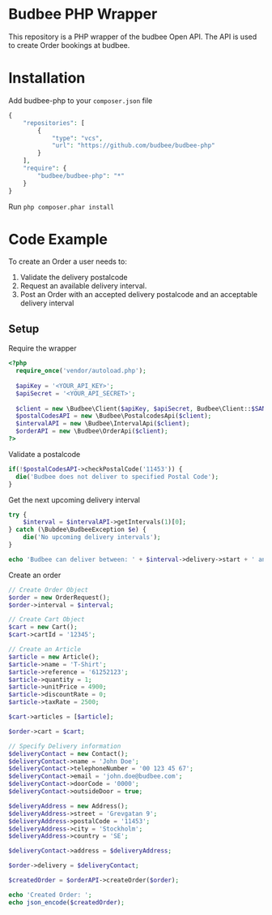 # Budbee PHP Wrapper
This repository is a PHP wrapper of the budbee Open API. The API is used to create Order bookings at budbee.

# Installation
Add budbee-php to your ```composer.json``` file

```php
{
    "repositories": [
        {
            "type": "vcs",
            "url": "https://github.com/budbee/budbee-php"
        }
    ],
    "require": {
        "budbee/budbee-php": "*"
    }
}
```

Run ```php composer.phar install```

# Code Example

To create an Order a user needs to:
 1. Validate the delivery postalcode
 2. Request an available delivery interval.
 3. Post an Order with an accepted delivery postalcode and an acceptable delivery interval

## Setup 

Require the wrapper

```php
<?php
  require_once('vendor/autoload.php');
  
  $apiKey = '<YOUR_API_KEY>';
  $apiSecret = '<YOUR_API_SECRET>';
  
  $client = new \Budbee\Client($apiKey, $apiSecret, Budbee\Client::$SANDBOX);
  $postalCodesAPI = new \Budbee\PostalcodesApi($client);
  $intervalAPI = new \Budbee\IntervalApi($client);
  $orderAPI = new \Budbee\OrderApi($client);
?>
```

Validate a postalcode

```php
if(!$postalCodesAPI->checkPostalCode('11453')) {
  die('Budbee does not deliver to specified Postal Code');
}
```

Get the next upcoming delivery interval

```php
try {
    $interval = $intervalAPI->getIntervals(1)[0];
} catch (\Bubdee\BudbeeException $e) {
    die('No upcoming delivery intervals');
}

echo 'Budbee can deliver between: ' + $interval->delivery->start + ' and ' + $interval->delivery->stop;
```

Create an order

```php
// Create Order Object
$order = new OrderRequest();
$order->interval = $interval;

// Create Cart Object
$cart = new Cart();
$cart->cartId = '12345';

// Create an Article
$article = new Article();
$article->name = 'T-Shirt';
$article->reference = '61252123';
$article->quantity = 1;
$article->unitPrice = 4900;
$article->discountRate = 0;
$article->taxRate = 2500;

$cart->articles = [$article];

$order->cart = $cart;

// Specify Delivery information
$deliveryContact = new Contact();
$deliveryContact->name = 'John Doe';
$deliveryContact->telephoneNumber = '00 123 45 67';
$deliveryContact->email = 'john.doe@budbee.com';
$deliveryContact->doorCode = '0000';
$deliveryContact->outsideDoor = true;

$deliveryAddress = new Address();
$deliveryAddress->street = 'Grevgatan 9';
$deliveryAddress->postalCode = '11453';
$deliveryAddress->city = 'Stockholm';
$deliveryAddress->country = 'SE';

$deliveryContact->address = $deliveryAddress;

$order->delivery = $deliveryContact;

$createdOrder = $orderAPI->createOrder($order);

echo 'Created Order: ';
echo json_encode($createdOrder);

```
